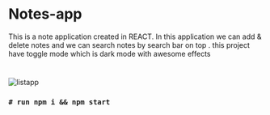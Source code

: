 # Notes-app

This is a note application created in REACT. In this application we can add & delete notes and we can search notes by search bar on top . this project have toggle mode which is dark mode with awesome effects 
#
![listapp](https://user-images.githubusercontent.com/89151637/172816659-4e707460-b76a-4c67-bdb2-1595efaf6ad1.JPG)


### `# run npm i && npm start `

